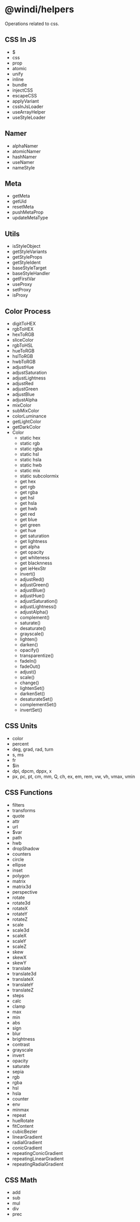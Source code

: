 # @windi/helpers

Operations related to css.

## CSS In JS

- $
- css
- prop
- atomic
- unify
- inline
- bundle
- injectCSS
- escapeCSS
- applyVariant
- cssInJsLoader
- useArrayHelper
- useStyleLoader

## Namer

- alphaNamer
- atomicNamer
- hashNamer
- useNamer
- nameStyle

## Meta

- getMeta
- getUid
- resetMeta
- pushMetaProp
- updateMetaType

## Utils

- isStyleObject
- getStyleVariants
- getStyleProps
- getStyleIdent
- baseStyleTarget
- baseStyleHandler
- getFirstVar
- useProxy
- setProxy
- isProxy

## Color Process

- digitToHEX
- rgbToHEX
- hexToRGB
- sliceColor
- rgbToHSL
- hueToRGB
- hslToRGB
- hwbToRGB
- adjustHue
- adjustSaturation
- adjustLightness
- adjustRed
- adjustGreen
- adjustBlue
- adjustAlpha
- mixColor
- subMixColor
- colorLuminance
- getLightColor
- getDarkColor
- Color
    - static hex
    - static rgb
    - static rgba
    - static hsl
    - static hsla
    - static hwb
    - static mix
    - static subcolormix
    - get hex
    - get rgb
    - get rgba
    - get hsl
    - get hsla
    - get hwb
    - get red
    - get blue
    - get green
    - get hue
    - get saturation
    - get lightness
    - get alpha
    - get opacity
    - get whiteness
    - get blacknness
    - get ieHexStr
    - invert()
    - adjustRed()
    - adjustGreen()
    - adjustBlue()
    - adjustHue()
    - adjustSaturation()
    - adjustLightness()
    - adjustAlpha()
    - complement()
    - saturate()
    - desaturate()
    - grayscale()
    - lighten()
    - darken()
    - opacify()
    - transparentize()
    - fadeIn()
    - fadeOut()
    - adjust()
    - scale()
    - change()
    - lightenSet()
    - darkenSet()
    - desaturateSet()
    - complementSet()
    - invertSet()

## CSS Units

- color
- percent
- deg, grad, rad, turn
- s, ms
- fr
- $in
- dpi, dpcm, dppx, x
- px, pc, pt, cm, mm, Q, ch, ex, em, rem, vw, vh, vmax, vmin

## CSS Functions

- filters
- transforms
- quote
- attr
- url
- $var
- path
- hwb
- dropShadow
- counters
- circle
- ellipse
- inset
- polygon
- matrix
- matrix3d
- perspective
- rotate
- rotate3d
- rotateX
- rotateY
- rotateZ
- scale
- scale3d
- scaleX
- scaleY
- scaleZ
- skew
- skewX
- skewY
- translate
- translate3d
- translateX
- translateY
- translateZ
- steps
- calc
- clamp
- max
- min
- abs
- sign
- blur
- brightness
- contrast
- grayscale
- invert
- opacity
- saturate
- sepia
- rgb
- rgba
- hsl
- hsla
- counter
- env
- minmax
- repeat
- hueRotate
- fitContent
- cubicBezier
- linearGradient
- radialGradient
- conicGradient
- repeatingConicGradient
- repeatingLinearGradient
- repeatingRadialGradient

## CSS Math

- add
- sub
- mul
- div
- prec